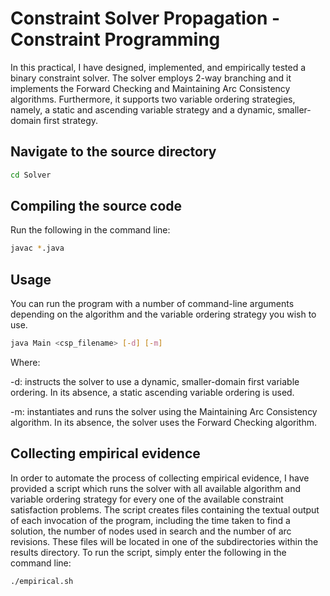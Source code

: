 # Constraint Solver Propagation - Constraint Programming

In this practical, I have designed, implemented, and empirically tested a binary constraint solver. The solver employs 2-way branching and it implements the Forward Checking and Maintaining Arc Consistency algorithms. Furthermore, it supports two variable ordering strategies, namely, a static and ascending variable strategy and a dynamic, smaller-domain first strategy.

## Navigate to the source directory
```bash
cd Solver
```

## Compiling the source code

Run the following in the command line:

```bash
javac *.java
```

## Usage
You can run the program with a number of command-line arguments depending on the algorithm and the variable ordering strategy you wish to use. 

```bash
java Main <csp_filename> [-d] [-m]
```
Where:

-d: instructs the solver to use a dynamic, smaller-domain first variable ordering. In its absence, a static ascending variable ordering is used.

-m: instantiates and runs the solver using the Maintaining Arc Consistency algorithm. In its absence, the solver uses the Forward Checking algorithm.

## Collecting empirical evidence
In order to automate the process of collecting empirical evidence, I have provided a script which runs the solver with all available algorithm and variable ordering strategy for every one of the available constraint satisfaction problems. The script creates files containing the textual output of each invocation of the program, including the time taken to find a solution, the number of nodes used in search and the number of arc revisions. These files will be located in one of the subdirectories within the results directory. To run the script, simply enter the following in the command line:

```bash
./empirical.sh
```
